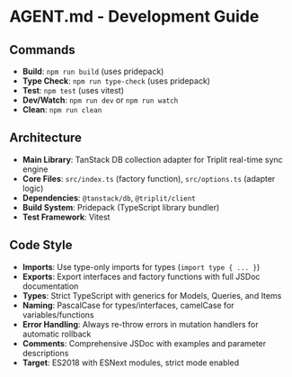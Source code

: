 # AGENT.md - Development Guide

## Commands
- **Build**: `npm run build` (uses pridepack)
- **Type Check**: `npm run type-check` (uses pridepack)
- **Test**: `npm test` (uses vitest)
- **Dev/Watch**: `npm run dev` or `npm run watch`
- **Clean**: `npm run clean`

## Architecture
- **Main Library**: TanStack DB collection adapter for Triplit real-time sync engine
- **Core Files**: `src/index.ts` (factory function), `src/options.ts` (adapter logic)
- **Dependencies**: `@tanstack/db`, `@triplit/client` 
- **Build System**: Pridepack (TypeScript library bundler)
- **Test Framework**: Vitest

## Code Style
- **Imports**: Use type-only imports for types (`import type { ... }`)
- **Exports**: Export interfaces and factory functions with full JSDoc documentation
- **Types**: Strict TypeScript with generics for Models, Queries, and Items
- **Naming**: PascalCase for types/interfaces, camelCase for variables/functions
- **Error Handling**: Always re-throw errors in mutation handlers for automatic rollback
- **Comments**: Comprehensive JSDoc with examples and parameter descriptions
- **Target**: ES2018 with ESNext modules, strict mode enabled
